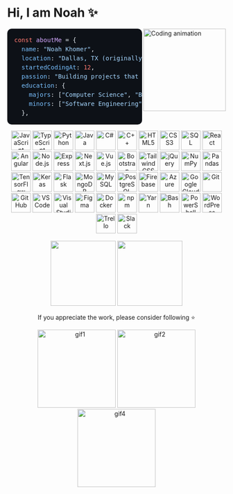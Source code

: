 # Hi, I am Noah ✨
<img align="right" height="190" src="https://media2.giphy.com/media/v1.Y2lkPTc5MGI3NjExeXFnMWltaTJmcjYzNDBjemw5Z2gxcGpuaHJmMm5vYncwandmeHgxaSZlcD12MV9pbnRlcm5hbF9naWZfYnlfaWQmY3Q9Zw/GghGKaZ8JeHJx0apQC/giphy.gif" alt="Coding animation" />

<pre style="background-color:#0d1117;color:#e6edf3;padding:16px;border-radius:10px;font-family:'JetBrains Mono', monospace;font-size:14px;line-height:1.5;overflow:auto;">
<span style="color:#ff7b72;">const</span> <span style="color:#d2a8ff;">aboutMe</span> = {
  <span style="color:#79c0ff;">name</span>: <span style="color:#a5d6ff;">"Noah Khomer"</span>,
  <span style="color:#79c0ff;">location</span>: <span style="color:#a5d6ff;">"Dallas, TX (originally NYC)"</span>,
  <span style="color:#79c0ff;">startedCodingAt</span>: <span style="color:#ff7b72;">12</span>,
  <span style="color:#79c0ff;">passion</span>: <span style="color:#a5d6ff;">"Building projects that connect creativity with technology"</span>,
  <span style="color:#79c0ff;">education</span>: {
    <span style="color:#79c0ff;">majors</span>: [<span style="color:#a5d6ff;">"Computer Science"</span>, <span style="color:#a5d6ff;">"Business Administration"</span>],
    <span style="color:#79c0ff;">minors</span>: [<span style="color:#a5d6ff;">"Software Engineering"</span>, <span style="color:#a5d6ff;">"Information Systems"</span>, <span style="color:#a5d6ff;">"Project Management"</span>]
  },
</pre>
<div align="center">
  <img src="https://cdn.jsdelivr.net/gh/devicons/devicon/icons/javascript/javascript-original.svg" height="45" alt="JavaScript" />
  <img src="https://cdn.jsdelivr.net/gh/devicons/devicon/icons/typescript/typescript-original.svg" height="45" alt="TypeScript" />
  <img src="https://cdn.jsdelivr.net/gh/devicons/devicon/icons/python/python-original.svg" height="45" alt="Python" />
  <img src="https://cdn.jsdelivr.net/gh/devicons/devicon/icons/java/java-original.svg" height="45" alt="Java" />
  <img src="https://cdn.jsdelivr.net/gh/devicons/devicon/icons/csharp/csharp-original.svg" height="45" alt="C#" />
  <img src="https://cdn.jsdelivr.net/gh/devicons/devicon/icons/cplusplus/cplusplus-original.svg" height="45" alt="C++" />
  <img src="https://cdn.jsdelivr.net/gh/devicons/devicon/icons/html5/html5-original.svg" height="45" alt="HTML5" />
  <img src="https://cdn.jsdelivr.net/gh/devicons/devicon/icons/css3/css3-original.svg" height="45" alt="CSS3" />
  <img src="https://cdn.jsdelivr.net/gh/devicons/devicon/icons/sqlite/sqlite-original.svg" height="45" alt="SQL" />
  <img src="https://cdn.jsdelivr.net/gh/devicons/devicon/icons/react/react-original.svg" height="45" alt="React" />
  <img src="https://cdn.jsdelivr.net/gh/devicons/devicon/icons/angular/angular-original.svg" height="45" alt="Angular" />
  <img src="https://cdn.jsdelivr.net/gh/devicons/devicon/icons/nodejs/nodejs-original.svg" height="45" alt="Node.js" />
  <img src="https://cdn.jsdelivr.net/gh/devicons/devicon/icons/express/express-original.svg" height="45" alt="Express" />
  <img src="https://cdn.jsdelivr.net/gh/devicons/devicon/icons/nextjs/nextjs-original.svg" height="45" alt="Next.js" />
  <img src="https://cdn.jsdelivr.net/gh/devicons/devicon/icons/vuejs/vuejs-original.svg" height="45" alt="Vue.js" />
  <img src="https://cdn.jsdelivr.net/gh/devicons/devicon/icons/bootstrap/bootstrap-original.svg" height="45" alt="Bootstrap" />
  <img src="https://cdn.jsdelivr.net/gh/devicons/devicon/icons/tailwindcss/tailwindcss-original.svg" height="45" alt="Tailwind CSS" />
  <img src="https://cdn.jsdelivr.net/gh/devicons/devicon/icons/jquery/jquery-original.svg" height="45" alt="jQuery" />
  <img src="https://cdn.jsdelivr.net/gh/devicons/devicon/icons/numpy/numpy-original.svg" height="45" alt="NumPy" />
  <img src="https://cdn.jsdelivr.net/gh/devicons/devicon/icons/pandas/pandas-original.svg" height="45" alt="Pandas" />
  <img src="https://cdn.jsdelivr.net/gh/devicons/devicon/icons/tensorflow/tensorflow-original.svg" height="45" alt="TensorFlow" />
  <img src="https://cdn.jsdelivr.net/gh/devicons/devicon/icons/keras/keras-original.svg" height="45" alt="Keras" />
  <img src="https://cdn.jsdelivr.net/gh/devicons/devicon/icons/flask/flask-original.svg" height="45" alt="Flask" />
  <img src="https://cdn.jsdelivr.net/gh/devicons/devicon/icons/mongodb/mongodb-original.svg" height="45" alt="MongoDB" />
  <img src="https://cdn.jsdelivr.net/gh/devicons/devicon/icons/mysql/mysql-original.svg" height="45" alt="MySQL" />
  <img src="https://cdn.jsdelivr.net/gh/devicons/devicon/icons/postgresql/postgresql-original.svg" height="45" alt="PostgreSQL" />
  <img src="https://cdn.jsdelivr.net/gh/devicons/devicon/icons/firebase/firebase-plain.svg" height="45" alt="Firebase" />
  <img src="https://cdn.jsdelivr.net/gh/devicons/devicon/icons/azure/azure-original.svg" height="45" alt="Azure" />
  <img src="https://cdn.jsdelivr.net/gh/devicons/devicon/icons/googlecloud/googlecloud-original.svg" height="45" alt="Google Cloud" />
  <img src="https://cdn.jsdelivr.net/gh/devicons/devicon/icons/git/git-original.svg" height="45" alt="Git" />
  <img src="https://cdn.jsdelivr.net/gh/devicons/devicon/icons/github/github-original.svg" height="45" alt="GitHub" />
  <img src="https://cdn.jsdelivr.net/gh/devicons/devicon/icons/vscode/vscode-original.svg" height="45" alt="VS Code" />
  <img src="https://cdn.jsdelivr.net/gh/devicons/devicon/icons/visualstudio/visualstudio-plain.svg" height="45" alt="Visual Studio" />
  <img src="https://cdn.jsdelivr.net/gh/devicons/devicon/icons/figma/figma-original.svg" height="45" alt="Figma" />
  <img src="https://cdn.jsdelivr.net/gh/devicons/devicon/icons/docker/docker-original.svg" height="45" alt="Docker" />
  <img src="https://cdn.jsdelivr.net/gh/devicons/devicon/icons/npm/npm-original-wordmark.svg" height="45" alt="npm" />
  <img src="https://cdn.jsdelivr.net/gh/devicons/devicon/icons/yarn/yarn-original.svg" height="45" alt="Yarn" />
  <img src="https://cdn.jsdelivr.net/gh/devicons/devicon/icons/bash/bash-original.svg" height="45" alt="Bash" />
  <img src="https://cdn.jsdelivr.net/gh/devicons/devicon/icons/powershell/powershell-original.svg" height="45" alt="PowerShell" />
  <img src="https://cdn.jsdelivr.net/gh/devicons/devicon/icons/wordpress/wordpress-original.svg" height="45" alt="WordPress" />
  <img src="https://cdn.jsdelivr.net/gh/devicons/devicon/icons/trello/trello-plain.svg" height="45" alt="Trello" />
  <img src="https://cdn.jsdelivr.net/gh/devicons/devicon/icons/slack/slack-original.svg" height="45" alt="Slack" />
</div>
<p align="center">
  <img src="https://github-readme-stats.vercel.app/api?username=noahkhomer18&show_icons=true&theme=radical&hide_border=true" height="150" />
  <img src="https://github-readme-stats.vercel.app/api/top-langs/?username=noahkhomer18&layout=compact&theme=radical&hide_border=true" height="150" />
</p>

<p align="center">If you appreciate the work, please consider following ⭐</p>
<div align="center">
  <img src="https://media.giphy.com/media/v1.Y2lkPTc5MGI3NjExdGR5OGdoNmk3Z2JhM3pxbDdrdmN0ajByN2dhNnY1bTJjZ3AwNTRsaSZlcD12MV9naWZzX3NlYXJjaCZjdD1n/TdoiN7rZuGDJPs2rAS/giphy.gif" height="180" alt="gif1" />
  <img src="https://media.giphy.com/media/v1.Y2lkPTc5MGI3NjExdGR5OGdoNmk3Z2JhM3pxbDdrdmN0ajByN2dhNnY1bTJjZ3AwNTRsaSZlcD12MV9naWZzX3NlYXJjaCZjdD1n/J6JazAkCVLId91L4yM/giphy.gif" height="180" alt="gif2" />
 
  <img src="https://media.giphy.com/media/v1.Y2lkPWVjZjA1ZTQ3Z3dxeG1zeTJjeng3cmx1dTd5YzN1ZWEzMzl5M3ZoMXowajM2YW5paiZlcD12MV9naWZzX3NlYXJjaCZjdD1n/85Rsgy2UxfNu6Hnmp5/giphy.gif" height="180" alt="gif4" />
</div>
